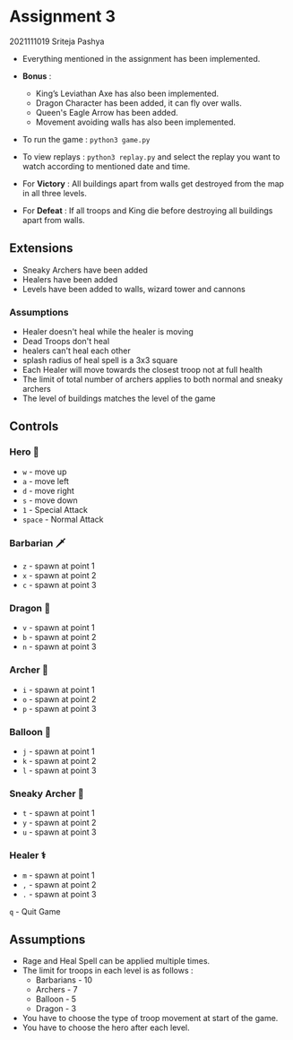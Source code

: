# Assignment 3

2021111019 Sriteja Pashya

- Everything mentioned in the assignment has been implemented.
- **Bonus** :
  - King’s Leviathan Axe has also been implemented.  
  - Dragon Character has been added, it can fly over walls.
  - Queen's Eagle Arrow has been added.
  - Movement avoiding walls has also been implemented.

- To run the game : `python3 game.py`
- To view replays : `python3 replay.py`  and select the replay you want to watch according to mentioned date and time.
- For **Victory** : All buildings apart from walls get destroyed from the map in all three levels.
- For **Defeat** : If all troops and King die before destroying all buildings apart from walls.

## Extensions

- Sneaky Archers have been added
- Healers have been added
- Levels have been added to walls, wizard tower and cannons

### Assumptions

- Healer doesn't heal while the healer is moving
- Dead Troops don't heal
- healers can't heal each other
- splash radius of heal spell is a 3x3 square
- Each Healer will move towards the closest troop not at full health
- The limit of total number of archers applies to both normal and sneaky archers
- The level of buildings matches the level of the game

## Controls

### Hero &#129464;

- `w` - move up
- `a` - move left
- `d` - move right
- `s` - move down
- `1` - Special Attack
- `space` - Normal Attack

### Barbarian &#128481;

- `z` - spawn at point 1
- `x` - spawn at point 2
- `c` - spawn at point 3

### Dragon &#128009;

- `v` - spawn at point 1
- `b` - spawn at point 2
- `n` - spawn at point 3

### Archer &#127993;

- `i` - spawn at point 1
- `o` - spawn at point 2
- `p` - spawn at point 3

### Balloon &#127880;

- `j` - spawn at point 1
- `k` - spawn at point 2
- `l` - spawn at point 3

### Sneaky Archer &#127993;

- `t` - spawn at point 1
- `y` - spawn at point 2
- `u` - spawn at point 3

### Healer &#9877;

- `m` - spawn at point 1
- `,` - spawn at point 2
- `.` - spawn at point 3

`q` - Quit Game

## Assumptions

- Rage and Heal Spell can be applied multiple times.
- The limit for troops in each level is as follows :
  - Barbarians - 10
  - Archers - 7
  - Balloon - 5
  - Dragon - 3
- You have to choose the type of troop movement at start of the game.
- You have to choose the hero after each level.
